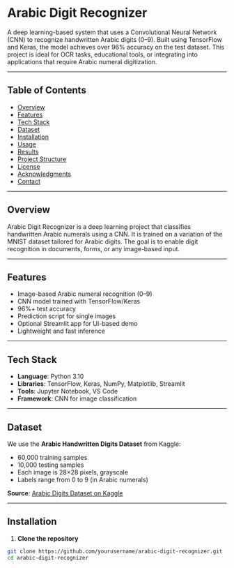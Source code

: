 #  Arabic Digit Recognizer

A deep learning-based system that uses a Convolutional Neural Network (CNN) to recognize handwritten Arabic digits (0–9). Built using TensorFlow and Keras, the model achieves over 96% accuracy on the test dataset. This project is ideal for OCR tasks, educational tools, or integrating into applications that require Arabic numeral digitization.

---

##  Table of Contents

- [Overview](#overview)
- [Features](#features)
- [Tech Stack](#tech-stack)
- [Dataset](#dataset)
- [Installation](#installation)
- [Usage](#usage)
- [Results](#results)
- [Project Structure](#project-structure)
- [License](#license)
- [Acknowledgments](#acknowledgments)
- [Contact](#contact)

---

##  Overview

Arabic Digit Recognizer is a deep learning project that classifies handwritten Arabic numerals using a CNN. It is trained on a variation of the MNIST dataset tailored for Arabic digits. The goal is to enable digit recognition in documents, forms, or any image-based input.

---

##  Features

- Image-based Arabic numeral recognition (0–9)
- CNN model trained with TensorFlow/Keras
- 96%+ test accuracy
- Prediction script for single images
- Optional Streamlit app for UI-based demo
- Lightweight and fast inference

---

##  Tech Stack

- **Language**: Python 3.10  
- **Libraries**: TensorFlow, Keras, NumPy, Matplotlib, Streamlit  
- **Tools**: Jupyter Notebook, VS Code  
- **Framework**: CNN for image classification  

---

##  Dataset

We use the **Arabic Handwritten Digits Dataset** from Kaggle:

- 60,000 training samples  
- 10,000 testing samples  
- Each image is 28×28 pixels, grayscale  
- Labels range from 0 to 9 (in Arabic numerals)

**Source**: [Arabic Digits Dataset on Kaggle](https://www.kaggle.com/datasets/mloey1/ahdd1)

---

##  Installation

1. **Clone the repository**
```bash
git clone https://github.com/yourusername/arabic-digit-recognizer.git
cd arabic-digit-recognizer
